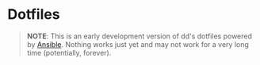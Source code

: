 # Dotfiles

> **NOTE**: This is an early development version of dd's dotfiles powered by [Ansible](https://www.ansible.com). Nothing works just yet and may not work for a very long time (potentially, forever).
